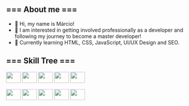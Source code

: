 <h2> === About me === </h2>

<ul>
  <li> 👋 Hi, my name is Márcio! </li>
  <li> 👀 I am interested in getting involved professionally as a developer and following my journey to become a master developer! </li>
  <li> 🌱 Currently learning HTML, CSS, JavaScript, UI/UX Design and SEO. </li>
</ul>

<h2> === Skill Tree === </h2>

<div style = "display: inline_block">
  <img align = "center" height = "30px" width = "40px" src = "https://cdn.jsdelivr.net/gh/devicons/devicon@latest/icons/html5/html5-plain.svg" />
  <img align = "center" height = "30px" width = "40px" src = "https://cdn.jsdelivr.net/gh/devicons/devicon@latest/icons/css3/css3-plain.svg" />
  <img align = "center" height = "30px" width = "40px" src = "https://cdn.jsdelivr.net/gh/devicons/devicon@latest/icons/javascript/javascript-plain.svg" />
  <img align = "center" height = "30px" width = "40px" src = "https://cdn.jsdelivr.net/gh/devicons/devicon@latest/icons/react/react-original.svg" />
  <img align = "center" height = "30px" width = "40px" src = "https://cdn.jsdelivr.net/gh/devicons/devicon@latest/icons/tailwindcss/tailwindcss-original.svg" />
</div>
<br>
<div style = "display: inline_block">
  <img align = "center" height = "30px" width = "40px" src = "https://cdn.jsdelivr.net/gh/devicons/devicon@latest/icons/cplusplus/cplusplus-plain.svg" />
  <img align = "center" height = "30px" width = "40px" src = "https://cdn.jsdelivr.net/gh/devicons/devicon@latest/icons/python/python-original.svg" />
  <img align = "center" height = "30px" width = "40px" src = "https://cdn.jsdelivr.net/gh/devicons/devicon@latest/icons/go/go-original-wordmark.svg" />
  <img align = "center" height = "30px" width = "40px" src = "https://cdn.jsdelivr.net/gh/devicons/devicon@latest/icons/nodejs/nodejs-original.svg" />  
  <img align = "center" height = "30px" width = "40px" src = "https://cdn.jsdelivr.net/gh/devicons/devicon@latest/icons/postgresql/postgresql-plain.svg" />  
</div>

<!--
**marciomrd/marciomrd** is a ✨ _special_ ✨ repository because its `README.md` (this file) appears on your GitHub profile.

Here are some ideas to get you started:

- 🔭 I’m currently working on ...
- 🌱 I’m currently learning ...
- 👯 I’m looking to collaborate on ...
- 🤔 I’m looking for help with ...
- 💬 Ask me about ...
- 📫 How to reach me: ...
- 😄 Pronouns: ...
- ⚡ Fun fact: ...
-->
